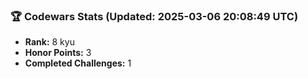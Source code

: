 ### 🏆 Codewars Stats (Updated: 2025-03-06 20:08:49 UTC)

- **Rank:** 8 kyu
- **Honor Points:** 3
- **Completed Challenges:** 1
